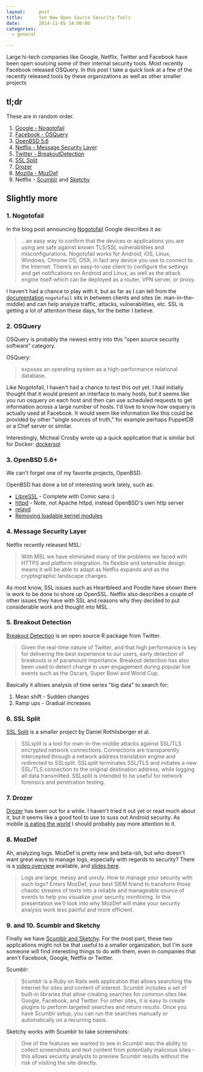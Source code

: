 ```yaml
---
layout:     post
title:      Ten New Open Source Security Tools
date:       2014-11-05 14:00:00
categories:
  - general

---
```


Large hi-tech companies like Google, Netflix, Twitter and Facebook have been open sourcing some of their internal security tools. Most recently Facebook released OSQuery. In this post I take a quick look at a few of the recently released tools by these organizations as well as other smaller projects

<!-- more -->

## tl;dr

These are in random order.

1. [Google - Nogotofail](https://github.com/google/nogotofail)
2. [Facebook - OSQuery](https://github.com/facebook/osquery)
4. [OpenBSD 5.6](http://openbsd.org)
6. [Netflix - Message Security Layer](http://techblog.netflix.com/2014/10/message-security-layer-modern-take-on.html)
7. [Twitter - BreakoutDetection](https://github.com/twitter/BreakoutDetection)
8. [SSL Split](http://www.roe.ch/SSLsplit)
9. [Drozer](https://github.com/mwrlabs/drozer)
11. [Mozilla - MozDef](https://github.com/jeffbryner/MozDef)
12. Netflix - [Scumblr](https://github.com/Netflix/Scumblr) and [Sketchy](https://github.com/Netflix/sketchy)

## Slightly more

### 1. Nogotofail

In the blog post announcing [Nogotofail](http://googleonlinesecurity.blogspot.ca/2014/11/introducing-nogotofaila-network-traffic.html) Google describes it as:

>...an easy way to confirm that the devices or applications you are using are safe against known TLS/SSL vulnerabilities and misconfigurations. Nogotofail works for Android, iOS, Linux, Windows, Chrome OS, OSX, in fact any device you use to connect to the Internet. There’s an easy-to-use client to configure the settings and get notifications on Android and Linux, as well as the attack engine itself which can be deployed as a router, VPN server, or proxy.

I haven't had a chance to play with it, but as far as I can tell from the [documentation](https://github.com/google/nogotofail/blob/master/docs/getting_started.md) ```nogotofail``` sits in between clients and sites (ie. man-in-the-middle) and can help analyze traffic, attacks, vulnerabilities, etc. SSL is getting a lot of attention these days, for the better I believe.

### 2. OSQuery

OSQuery is probably the newest entry into this "open source security software" category.

OSQuery:

>exposes an operating system as a high-performance relational database.

Like Nogotofail, I haven't had a chance to test this out yet. I had initially thought that it would present an interface to many hosts, but it seems like you run osquery on each host and then can use scheduled requests to get information across a large number of hosts. I'd love to know how osquery is actually used at Facebook. It would seem like information like this could be provided by other "single sources of truth," for example perhaps PuppetDB or a Chef server or similar.

Interestingly, Micheal Crosby wrote up a quick application that is similar but for Docker: [dockersql](https://github.com/crosbymichael/dockersql)

### 3. OpenBSD 5.6+

We can't forget one of my favorite projects, OpenBSD.

OpenBSD has done a lot of interesting work lately, such as:

* [LibreSSL](http://www.libressl.org/) - Complete with Comic sans :)
* [httpd](http://www.openbsd.org/cgi-bin/man.cgi/OpenBSD-current/man8/httpd.8?query=httpd) - Note, not Apache httpd, instead OpenBSD's own http server
* [relayd](http://www.openbsd.org/cgi-bin/man.cgi/OpenBSD-current/man8/relayd.8?query=relayd)
* [Removing loadable kernel modules](http://www.openbsd.org/faq/current.html#20141013)

### 4. Message Security Layer

Netflix recently released MSL:

>With MSL we have eliminated many of the problems we faced with HTTPS and platform integration. Its flexible and extensible design means it will be able to adapt as Netflix expands and as the cryptographic landscape changes.

As most know, SSL issues such as Heartbleed and Poodle have shown there is work to be done to shore up OpenSSL. Netflix also describes a couple of other issues they have with SSL and reasons why they decided to put considerable work and thought into MSL.

### 5. Breakout Detection

[Breakout Detection](https://blog.twitter.com/2014/breakout-detection-in-the-wild) is an open source R package from Twitter.

>Given the real-time nature of Twitter, and that high performance is key for delivering the best experience to our users, early detection of breakouts is of paramount importance. Breakout detection has also been used to detect change in user engagement during popular live events such as the Oscars, Super Bowl and World Cup.

Basically it allows analysis of time series "big data" to search for:

1. Mean shift - Sudden changes
2. Ramp ups - Gradual increases

### 6. SSL Split

[SSL Split](http://www.roe.ch/SSLsplit) is a smaller project by Daniel Rothlisberger et al.

>SSLsplit is a tool for man-in-the-middle attacks against SSL/TLS encrypted network connections. Connections are transparently intercepted through a network address translation engine and redirected to SSLsplit. SSLsplit terminates SSL/TLS and initiates a new SSL/TLS connection to the original destination address, while logging all data transmitted. SSLsplit is intended to be useful for network forensics and penetration testing.

### 7. Drozer

[Drozer](https://github.com/mwrlabs/drozer) has been out for a while. I haven't tried it out yet or read much about it, but it seems like a good tool to use to suss out Android security. As mobile [is eating the world](http://ben-evans.com/benedictevans/2014/10/28/presentation-mobile-is-eating-the-world) I should probably pay more attention to it.

### 8. MozDef

Ah, analyzing logs. MozDef is pretty new and beta-ish, but who doesn't want great ways to manage logs, especially with regards to security? There is a [video overview](https://air.mozilla.org/intern-presentations-11/) available, and [slides here](http://anthony-verez.fr/mozdef/).

>Logs are large, messy and unruly. How to manage your security with such logs? Enters MozDef, your best SIEM friend to transform those chaotic streams of texts into a reliable and manageable source of events to help you visualize your security monitoring. In this presentation we'll look into why MozDef will make your security analysis work less painful and more efficient.

### 9. and 10. Scumblr and Sketchy

Finally we have [Scumblr and Sketchy](http://techblog.netflix.com/2014/08/announcing-scumblr-and-sketchy-search.html
). For the most part, these two applications might not be that useful to a smaller organization, but I'm sure someone will find interesting things to do with them, even in companies that aren't Facebook, Google, Netflix or Twitter.

Scumblr:

>Scumblr is a Ruby on Rails web application that allows searching the Internet for sites and content of interest. Scumblr includes a set of built-in libraries that allow creating searches for common sites like Google, Facebook, and Twitter. For other sites, it is easy to create plugins to perform targeted searches and return results. Once you have Scumblr setup, you can run the searches manually or automatically on a recurring basis.

Sketchy works with Scumblr to take screenshots:

>One of the features we wanted to see in Scumblr was the ability to collect screenshots and text content from potentially malicious sites - this allows security analysts to preview Scumblr results without the risk of visiting the site directly.
